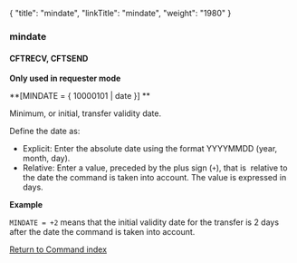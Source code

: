 {
    "title": "mindate",
    "linkTitle": "mindate",
    "weight": "1980"
}<span id="mindate"></span>

### mindate

<span id="mindate_CFTRECV"></span><span id="mindate_CFTSEND"></span>

#### CFTRECV, CFTSEND

****Only used in requester
mode****

**[MINDATE = { <span class="underline">10000101</span> &#124; date }] **

Minimum, or initial, transfer validity date.

Define the date as:

- Explicit: Enter the absolute
    date using the format YYYYMMDD (year, month, day).
- Relative: Enter a value, preceded by the plus sign (`+`), that is  relative to the date the command is taken into account. The value is
    expressed in days.

****Example****

`MINDATE = +2` means that the initial validity date for the transfer is 2 days
after the date the command is taken into account.

[Return to Command index](../../)
